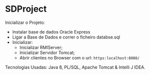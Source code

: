 # SDProject

Inicializar o Projeto:  
* Instalar base de dados Oracle Express
* Ligar a Base de Dados e correr o ficheiro databse.sql
* Inicializar:
   *    Inicializar RMIServer;
   *    Inicializar Servidor Tomcat;
   *    Abrir clientes no Browser com o url: `https:localhost:8080/`

Tecnologias Usadas: Java 8, PL/SQL, Apache Tomcat & Intelli J IDEA.
